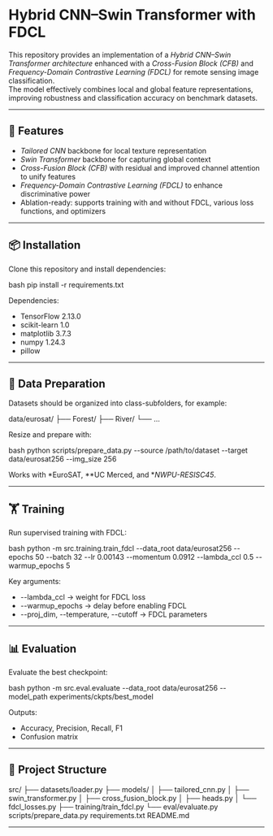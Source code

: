 # Hybrid CNN–Swin Transformer with FDCL

This repository provides an implementation of a *Hybrid CNN–Swin Transformer architecture* enhanced with a *Cross-Fusion Block (CFB)* and *Frequency-Domain Contrastive Learning (FDCL)* for remote sensing image classification.  
The model effectively combines local and global feature representations, improving robustness and classification accuracy on benchmark datasets.

---

## 🚀 Features
- *Tailored CNN* backbone for local texture representation  
- *Swin Transformer* backbone for capturing global context  
- *Cross-Fusion Block (CFB)* with residual and improved channel attention to unify features  
- *Frequency-Domain Contrastive Learning (FDCL)* to enhance discriminative power  
- Ablation-ready: supports training with and without FDCL, various loss functions, and optimizers  

---
## 📦 Installation

Clone this repository and install dependencies:

bash
pip install -r requirements.txt


Dependencies:
- TensorFlow 2.13.0  
- scikit-learn 1.0  
- matplotlib 3.7.3  
- numpy 1.24.3  
- pillow  

---

## 📂 Data Preparation

Datasets should be organized into class-subfolders, for example:


data/eurosat/
   ├── Forest/
   ├── River/
   └── ...


Resize and prepare with:

bash
python scripts/prepare_data.py --source /path/to/dataset --target data/eurosat256 --img_size 256


Works with *EuroSAT, **UC Merced, and **NWPU-RESISC45*.

---
## 🏋 Training

Run supervised training with FDCL:

bash
python -m src.training.train_fdcl   --data_root data/eurosat256   --epochs 50   --batch 32   --lr 0.00143   --momentum 0.0912   --lambda_ccl 0.5   --warmup_epochs 5


Key arguments:
- --lambda_ccl → weight for FDCL loss  
- --warmup_epochs → delay before enabling FDCL  
- --proj_dim, --temperature, --cutoff → FDCL parameters  

---

## 📊 Evaluation

Evaluate the best checkpoint:

bash
python -m src.eval.evaluate   --data_root data/eurosat256   --model_path experiments/ckpts/best_model


Outputs:
- Accuracy, Precision, Recall, F1  
- Confusion matrix  

---
## 📁 Project Structure


src/
 ├── datasets/loader.py
 ├── models/
 │   ├── tailored_cnn.py
 │   ├── swin_transformer.py
 │   ├── cross_fusion_block.py
 │   ├── heads.py
 │   └── fdcl_losses.py
 ├── training/train_fdcl.py
 └── eval/evaluate.py
scripts/prepare_data.py
requirements.txt
README.md


---
